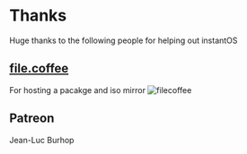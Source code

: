 # Thanks

Huge thanks to the following people for helping out instantOS

## [file.coffee](https://file.coffee)

For hosting a pacakge and iso mirror
![filecoffee](https://file.coffee/img/logo/coffee.webp)

## Patreon

Jean-Luc Burhop
